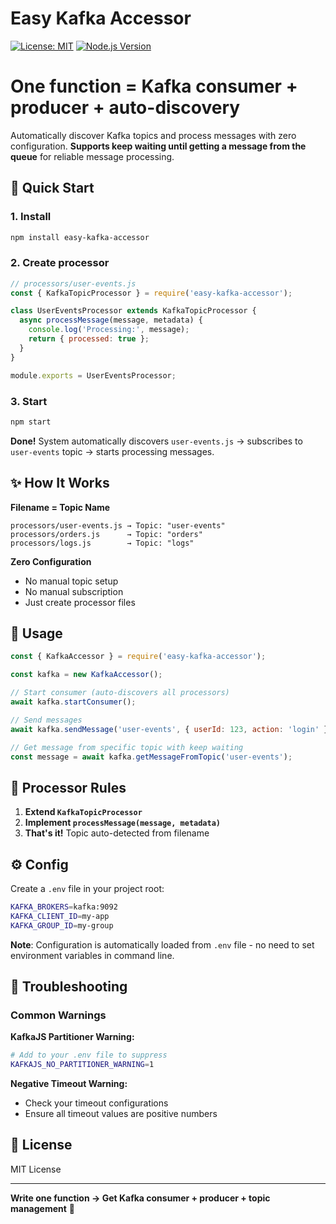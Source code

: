 # Easy Kafka Accessor

[![License: MIT](https://img.shields.io/badge/License-MIT-yellow.svg)](https://opensource.org/licenses/MIT)
[![Node.js Version](https://img.shields.io/badge/node-%3E%3D16.0.0-brightgreen.svg)](https://nodejs.org/)

# One function = Kafka consumer + producer + auto-discovery

Automatically discover Kafka topics and process messages with zero configuration. **Supports keep waiting until getting a message from the queue** for reliable message processing.

## 🚀 Quick Start

### 1. Install
```bash
npm install easy-kafka-accessor
```

### 2. Create processor
```javascript
// processors/user-events.js
const { KafkaTopicProcessor } = require('easy-kafka-accessor');

class UserEventsProcessor extends KafkaTopicProcessor {
  async processMessage(message, metadata) {
    console.log('Processing:', message);
    return { processed: true };
  }
}

module.exports = UserEventsProcessor;
```

### 3. Start
```bash
npm start
```

**Done!** System automatically discovers `user-events.js` → subscribes to `user-events` topic → starts processing messages.

## ✨ How It Works

**Filename = Topic Name**
```
processors/user-events.js → Topic: "user-events"
processors/orders.js      → Topic: "orders"
processors/logs.js        → Topic: "logs"
```

**Zero Configuration**
- No manual topic setup
- No manual subscription  
- Just create processor files

## 🔧 Usage

```javascript
const { KafkaAccessor } = require('easy-kafka-accessor');

const kafka = new KafkaAccessor();

// Start consumer (auto-discovers all processors)
await kafka.startConsumer();

// Send messages
await kafka.sendMessage('user-events', { userId: 123, action: 'login' });

// Get message from specific topic with keep waiting
const message = await kafka.getMessageFromTopic('user-events');
```

## 📁 Processor Rules

1. **Extend `KafkaTopicProcessor`**
2. **Implement `processMessage(message, metadata)`**
3. **That's it!** Topic auto-detected from filename

## ⚙️ Config

Create a `.env` file in your project root:
```bash
KAFKA_BROKERS=kafka:9092
KAFKA_CLIENT_ID=my-app
KAFKA_GROUP_ID=my-group
```

**Note**: Configuration is automatically loaded from `.env` file - no need to set environment variables in command line.

## 🔧 Troubleshooting

### Common Warnings

**KafkaJS Partitioner Warning:**
```bash
# Add to your .env file to suppress
KAFKAJS_NO_PARTITIONER_WARNING=1
```

**Negative Timeout Warning:**
- Check your timeout configurations
- Ensure all timeout values are positive numbers

## 📄 License

MIT License

---

**Write one function → Get Kafka consumer + producer + topic management** 🚀

